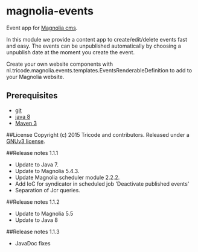 # magnolia-events
Event app for [Magnolia cms](http://www.magnolia-cms.com).

In this module we provide a content app to create/edit/delete events fast and easy. The events can be unpublished automatically by choosing a unpublish date at the moment you create the event.

Create your own website components with nl.tricode.magnolia.events.templates.EventsRenderableDefinition
to add to your Magnolia website.

## Prerequisites
* [git](http://git-scm.com/)
* [java 8](http://java.com)
* [Maven 3](http://maven.apache.org)

##License
Copyright (c) 2015 Tricode and contributors. Released under a [GNUv3 license](https://github.com/tricode/magnolia-events/blob/master/license.txt).


##Release notes 1.1.1
* Update to Java 7.
* Update to Magnolia 5.4.3.
* Update Magnolia scheduler module 2.2.2.
* Add IoC for syndicator in scheduled job 'Deactivate published events'
* Separation of Jcr queries.

##Release notes 1.1.2
* Update to Magnolia 5.5
* Update to Java 8

##Release notes 1.1.3
* JavaDoc fixes